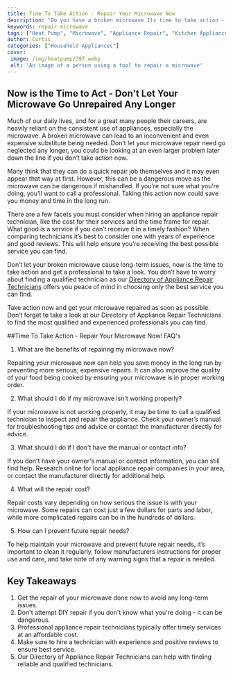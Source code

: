 ```yaml
---
title: Time To Take Action - Repair Your Microwave Now
description: "Do you have a broken microwave Its time to take action - learn how to repair it here and get back to enjoying your favorite meals"
keywords: repair microwave
tags: ["Heat Pump", "Microwave", "Appliance Repair", "Kitchen Appliances"]
author: Curtis
categories: ["Household Appliances"]
cover: 
 image: /img/heatpump/397.webp
 alt: 'An image of a person using a tool to repair a microwave'
---
```

## Now is the Time to Act - Don't Let Your Microwave Go Unrepaired Any Longer

Much of our daily lives, and for a great many people their careers, are heavily reliant on the consistent use of appliances, especially the microwave. A broken microwave can lead to an inconvenient and even expensive substitute being needed. Don’t let your microwave repair need go neglected any longer, you could be looking at an even larger problem later down the line if you don’t take action now.

Many think that they can do a quick repair job themselves and it may even appear that way at first. However, this can be a dangerous move as the microwave can be dangerous if mishandled. If you’re not sure what you’re doing, you’ll want to call a professional. Taking this action now could save you money and time in the long run.

There are a few facets you must consider when hiring an appliance repair technician, like the cost for their services and the time frame for repair. What good is a service if you can’t receive it in a timely fashion? When comparing technicians it’s best to consider one with years of experience and good reviews. This will help ensure you’re receiving the best possible service you can find.

Don’t let your broken microwave cause long-term issues, now is the time to take action and get a professional to take a look. You don’t have to worry about finding a qualified technician as our [Directory of Appliance Repair Technicians](./pages/appliance-repair-technicians) offers you peace of mind in choosing only the best service you can find. 

Take action now and get your microwave repaired as soon as possible. Don’t forget to take a look at our Directory of Appliance Repair Technicians to find the most qualified and experienced professionals you can find.

##Time To Take Action - Repair Your Microwave Now! FAQ's 

1. What are the benefits of repairing my microwave now? 

Repairing your microwave now can help you save money in the long run by preventing more serious, expensive repairs. It can also improve the quality of your food being cooked by ensuring your microwave is in proper working order. 

2. What should I do if my microwave isn't working properly? 

If your microwave is not working properly, it may be time to call a qualified technician to inspect and repair the appliance. Check your owner’s manual for troubleshooting tips and advice or contact the manufacturer directly for advice. 

3. What should I do if I don't have the manual or contact info? 

If you don't have your owner's manual or contact information, you can still find help. Research online for local appliance repair companies in your area, or contact the manufacturer directly for additional help. 

4. What will the repair cost? 

Repair costs vary depending on how serious the issue is with your microwave. Some repairs can cost just a few dollars for parts and labor, while more complicated repairs can be in the hundreds of dollars. 

5. How can I prevent future repair needs? 

To help maintain your microwave and prevent future repair needs, it’s important to clean it regularly, follow manufacturers instructions for proper use and care, and take note of any warning signs that a repair is needed.

## Key Takeaways 
1. Get the repair of your microwave done now to avoid any long-term issues.
2. Don't attempt DIY repair if you don't know what you're doing - it can be dangerous.
3. Professional appliance repair technicians typically offer timely services at an affordable cost.
4. Make sure to hire a technician with experience and positive reviews to ensure best service. 
5. Our Directory of Appliance Repair Technicians can help with finding reliable and qualified technicians.
